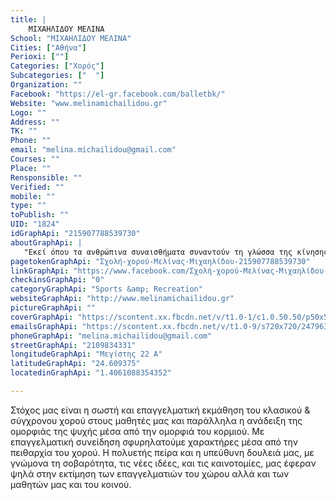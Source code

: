 ```yaml
---
title: |
    ΜΙΧΑΗΛΙΔΟΥ ΜΕΛΙΝΑ
School: "ΜΙΧΑΗΛΙΔΟΥ ΜΕΛΙΝΑ"
Cities: ["Αθήνα"]
Perioxi: [""]
Categories: ["Χορός"]
Subcategories: ["  "]
Organization: ""
Facebook: "https://el-gr.facebook.com/balletbk/"
Website: "www.melinamichailidou.gr"
Logo: ""
Address: ""
TK: ""
Phone: ""
email: "melina.michailidou@gmail.com"
Courses: ""
Place: ""
Rensponsible: ""
Verified: ""
mobile: ""
type: ""
toPublish: ""
UID: "1824"
idGraphApi: "215907788539730"
aboutGraphApi: | 
   "Εκεί όπου τα ανθρώπινα συναισθήματα συναντούν τη γλώσσα της κίνησης...προκύπτει η μαγεία του χορού....."
pagetokenGraphApi: "Σχολή-χορού-Μελίνας-Μιχαηλίδου-215907788539730"
linkGraphApi: "https://www.facebook.com/Σχολή-χορού-Μελίνας-Μιχαηλίδου-215907788539730/"
checkinsGraphApi: "0"
categoryGraphApi: "Sports &amp; Recreation"
websiteGraphApi: "http://www.melinamichailidou.gr"
pictureGraphApi: ""
coverGraphApi: "https://scontent.xx.fbcdn.net/v/t1.0-1/c1.0.50.50/p50x50/18243_688743807922790_6488681539363752332_n.jpg?oh=bd3e129eb33932fcf792fac4bcebd506&amp;oe=5B4C2CBA"
emailsGraphApi: "https://scontent.xx.fbcdn.net/v/t1.0-9/s720x720/24796361_1142305089233324_4981690593168950778_n.jpg?oh=f9f3f9f89e878a441c78b586971f2766&amp;oe=5B321662"
phoneGraphApi: "melina.michailidou@gmail.com"
streetGraphApi: "2109834331"
longitudeGraphApi: "Μεγίστης 22 Α"
latitudeGraphApi: "24.609375"
locatedinGraphApi: "1.4061088354352"

---
```


Στόχος μας είναι η σωστή και επαγγελματική εκμάθηση του κλασικού &amp; σύγχρονου χορού στους μαθητές μας και παράλληλα η ανάδειξη της ομορφιάς της ψυχής μέσα από την ομορφιά του κορμιού. Με επαγγελματική συνείδηση σφυρηλατούμε χαρακτήρες μέσα από την πειθαρχία του χορού. Η πολυετής πείρα και η υπεύθυνη δουλειά μας, με γνώμονα τη σοβαρότητα, τις νέες ιδέες, και τις καινοτομίες, μας έφεραν ψηλά στην εκτίμηση των επαγγελματιών του χώρου αλλά και των μαθητών μας και του κοινού.


